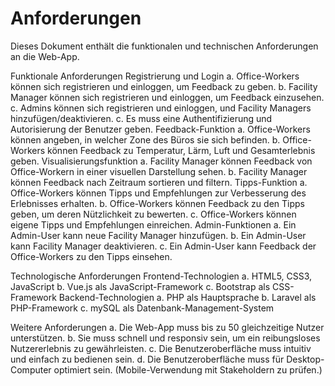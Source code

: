 # Anforderungen
Dieses Dokument enthält die funktionalen und technischen Anforderungen an die Web-App.

Funktionale Anforderungen
Registrierung und Login
a. Office-Workers können sich registrieren und einloggen, um Feedback zu geben.
b. Facility Manager können sich registrieren und einloggen, um Feedback einzusehen.
c. Admins können sich registrieren und einloggen, und Facility Managers hinzufügen/deaktivieren.
c. Es muss eine Authentifizierung und Autorisierung der Benutzer geben.
Feedback-Funktion
a. Office-Workers können angeben, in welcher Zone des Büros sie sich befinden.
b. Office-Workers können Feedback zu Temperatur, Lärm, Luft und Gesamterlebnis geben.
Visualisierungsfunktion
a. Facility Manager können Feedback von Office-Workern in einer visuellen Darstellung sehen.
b. Facility Manager können Feedback nach Zeitraum sortieren und filtern.
Tipps-Funktion
a. Office-Workers können Tipps und Empfehlungen zur Verbesserung des Erlebnisses erhalten.
b. Office-Workers können Feedback zu den Tipps geben, um deren Nützlichkeit zu bewerten.
c. Office-Workers können eigene Tipps und Empfehlungen einreichen.
Admin-Funktionen
a. Ein Admin-User kann neue Facility Manager hinzufügen.
b. Ein Admin-User kann Facility Manager deaktivieren.
c. Ein Admin-User kann Feedback der Office-Workers zu den Tipps einsehen.

Technologische Anforderungen
Frontend-Technologien
a. HTML5, CSS3, JavaScript
b. Vue.js als JavaScript-Framework
c. Bootstrap als CSS-Framework
Backend-Technologien
a. PHP als Hauptsprache
b. Laravel als PHP-Framework
c. mySQL als Datenbank-Management-System

Weitere Anforderungen
a. Die Web-App muss bis zu 50 gleichzeitige Nutzer unterstützen.
b. Sie muss schnell und responsiv sein, um ein reibungsloses Nutzererlebnis zu gewährleisten.
c. Die Benutzeroberfläche muss intuitiv und einfach zu bedienen sein.
d. Die Benutzeroberfläche muss für Desktop-Computer optimiert sein. (Mobile-Verwendung mit
Stakeholdern zu prüfen.)